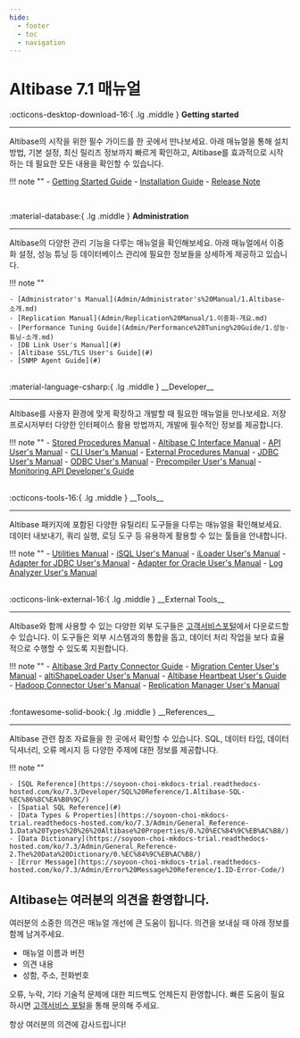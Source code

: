 ```yaml
---
hide:
  - footer
  - toc
  - navigation
---
```


# Altibase 7.1 매뉴얼

:octicons-desktop-download-16:{ .lg .middle } **Getting started**

---

Altibase의 시작을 위한 필수 가이드를 한 곳에서 만나보세요. 아래 매뉴얼을 통해 설치 방법, 기본 설정, 최신 릴리즈 정보까지 빠르게 확인하고, Altibase를 효과적으로 시작하는 데 필요한 모든 내용을 확인할 수 있습니다.

!!! note ""
    - [Getting Started Guide](Admin/Getting%20Started%20Guide/1.Altibase-설치.md)
    - [Installation Guide](Admin/Installation%20Guide/1.Altibase-패키지-인스톨러.md)
    - [Release Note](https://github.com/ALTIBASE/Documents/blob/master/ReleaseNotes/kor/Altibase_7_3_0_0_1_Release_Notes.md)

<br>

:material-database:{ .lg .middle } **Administration**

---

Altibase의 다양한 관리 기능을 다루는 매뉴얼을 확인해보세요. 아래 매뉴얼에서 이중화 설정, 성능 튜닝 등 데이터베이스 관리에 필요한 정보들을 상세하게 제공하고 있습니다.

!!! note ""

    - [Administrator's Manual](Admin/Administrator's%20Manual/1.Altibase-소개.md)
    - [Replication Manual](Admin/Replication%20Manual/1.이중화-개요.md)
    - [Performance Tuning Guide](Admin/Performance%20Tuning%20Guide/1.성능-튜닝-소개.md)
    - [DB Link User's Manual](#)
    - [Altibase SSL/TLS User's Guide](#)
    - [SNMP Agent Guide](#)

<br>
:material-language-csharp:{ .lg .middle } __Developer__

---

Altibase를 사용자 환경에 맞게 확장하고 개발할 때 필요한 매뉴얼을 만나보세요. 저장 프로시저부터 다양한 인터페이스 활용 방법까지, 개발에 필수적인 정보를 제공합니다.

!!! note ""
    - [Stored Procedures Manual](Developer/Stored%20Procedures%20Manual/1.저장-프로시저.md)
    - [Altibase C Interface Manual](Developer/Altibase%20C%20Interface%20Manual/1.Altibase-C-인터페이스-소개.md)
    - [API User's Manual](Developer/API%20User's%20Manual/1.PHP-Interface.md)
    - [CLI User's Manual](#)
    - [External Procedures Manual](#)
    - [JDBC User's Manual](#)
    - [ODBC User's Manual](#)
    - [Precompiler User's Manual](#)
    - [Monitoring API Developer's Guide](#)
    
<br>
:octicons-tools-16:{ .lg .middle } __Tools__

---

Altibase 패키지에 포함된 다양한 유틸리티 도구들을 다루는 매뉴얼을 확인해보세요. 데이터 내보내기, 쿼리 실행, 로딩 도구 등 유용하게 활용할 수 있는 툴들을 안내합니다.

!!! note "" 
    - [Utilities Manual](Tools/Utilities%20Manual/1.aexport.md)
    - [iSQL User's Manual](Tools/iSQL%20User's%20Manual/1.iSQL-이용방법.md)
    - [iLoader User's Manual](Tools/iLoader%20User's%20Manual/1.iLoader-개요.md)
    - [Adapter for JDBC User's Manual](#)
    - [Adapter for Oracle User's Manual](#)
    - [Log Analyzer User's Manual](#)

<br>
:octicons-link-external-16:{ .lg .middle } __External Tools__

---

Altibase와 함께 사용할 수 있는 다양한 외부 도구들은 [고객서비스포털](http://support.altibase.com/kr/product)에서 다운로드할 수 있습니다. 이 도구들은 외부 시스템과의 통합을 돕고, 데이터 처리 작업을 보다 효율적으로 수행할 수 있도록 지원합니다.

!!! note "" 
    - [Altibase 3rd Party Connector Guide](https://soyoon-choi-mkdocs-trial.readthedocs-hosted.com/ko/7.3/External%20Tools/Altibase%203rd%20Party%20Connector%20Guide/1.DBeaver/)
    - [Migration Center User's Manual](https://soyoon-choi-mkdocs-trial.readthedocs-hosted.com/ko/7.3/External%20Tools/Migration%20Center%20User%27s%20Manual/1.Migration-Center-%EC%86%8C%EA%B0%9C/)
    - [altiShapeLoader User's Manual](https://soyoon-choi-mkdocs-trial.readthedocs-hosted.com/ko/7.3/External%20Tools/altiShapeLoader%20User%27s%20Manual/1.-altiShapeLoader-%EC%86%8C%EA%B0%9C/)
    - [Altibase Heartbeat User's Guide](#)
    - [Hadoop Connector User's Manual](#)
    - [Replication Manager User's Manual](#)


<br>
:fontawesome-solid-book:{ .lg .middle } __References__

---

Altibase 관련 참조 자료들을 한 곳에서 확인할 수 있습니다. SQL, 데이터 타입, 데이터 딕셔너리, 오류 메시지 등 다양한 주제에 대한 정보를 제공합니다.

!!! note ""

    - [SQL Reference](https://soyoon-choi-mkdocs-trial.readthedocs-hosted.com/ko/7.3/Developer/SQL%20Reference/1.Altibase-SQL-%EC%86%8C%EA%B0%9C/)
    - [Spatial SQL Reference](#)
    - [Data Types & Properties](https://soyoon-choi-mkdocs-trial.readthedocs-hosted.com/ko/7.3/Admin/General_Reference-1.Data%20Types%20%26%20Altibase%20Properties/0.%20%EC%84%9C%EB%AC%B8/)
    - [Data Dictionary](https://soyoon-choi-mkdocs-trial.readthedocs-hosted.com/ko/7.3/Admin/General_Reference-2.The%20Data%20Dictionary/0.%EC%84%9C%EB%AC%B8/)
    - [Error Message](https://soyoon-choi-mkdocs-trial.readthedocs-hosted.com/ko/7.3/Admin/Error%20Message%20Reference/1.ID-Error-Code/)

## Altibase는 여러분의 의견을 환영합니다.

여러분의 소중한 의견은 매뉴얼 개선에 큰 도움이 됩니다. 의견을 보내실 때 아래 정보를 함께 남겨주세요.

- 매뉴얼 이름과 버전
- 의견 내용
- 성함, 주소, 전화번호

오류, 누락, 기타 기술적 문제에 대한 피드백도 언제든지 환영합니다. 빠른 도움이 필요하시면 [고객서비스 포털](http://support.altibase.com/kr/)을 통해 문의해 주세요. 

항상 여러분의 의견에 감사드립니다!